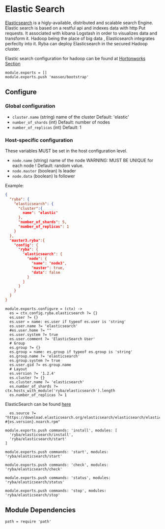 
# Elastic Search 

[Elasticsearch](http://www.elastic.co) is a higly-available, distributed  and scalable search Engine.
Elastic search is based on a restful api and indexes data with http Put requests.
It associated with kibana Logstash in order to visualizes data and transform it.
Hadoop being the place of big data , Elasticsearch integrates perfeclty into it.
Ryba can deploy Elasticsearch in the  secured Hadoop cluster.


Elastic search configuration for hadoop can be found at [Hortonworks Section](hortonworks.com/blog/configure-elastic-search-hadoop-hdp-2-0)

    module.exports = []
    module.exports.push 'masson/bootstrap'

## Configure

### Global configuration

*   `cluster.name` (string)
    name of the cluster
    Default: 'elastic'
*   `number_of_shards` (int)
    Default: number of nodes
*   `number_of_replicas` (int)
    Default: 1

### Host-specific configuration

These variables MUST be set in the host configuration level.

*   `node.name` (string)
    name of the node WARNING: MUST BE UNIQUE for each node !
    Default: random value.
*   `node.master` (boolean)
    Is leader
*   `node.data` (boolean)
    Is follower

Example:

```json
{
  "ryba": {
    "elasticsearch": {
      "cluster":{
        name": "elastic"
      },
      "number_of_shards": 5,
      "number_of_replicas": 1
    }
  },
  "master3.ryba":{
    "config": {
      "ryba": {
        "elasticsearch": {
          "node": {
            "name": "node3",
            "master": true,
            "data": false
          }
        }
      }
    }
  }
}
```

    module.exports.configure = (ctx) ->
      es = ctx.config.ryba.elasticsearch ?= {}
      es.user ?= {}
      es.user = name: es.user if typeof es.user is 'string'
      es.user.name ?= 'elasticsearch'
      #es.user.home ?= ""
      es.user.system ?= true
      es.user.comment ?= 'ElasticSearch User'
      # Group
      es.group ?= {}
      es.group = name: es.group if typeof es.group is 'string'
      es.group.name ?= 'elasticsearch'
      es.group.system ?= true
      es.user.gid ?= es.group.name
      # Layout
      es.version ?= '1.2.4'
      es.cluster ?= {}
      es.cluster.name ?= 'elasticsearch'
      es.number_of_shards ?= ctx.hosts_with_module('ryba/elasticsearch').length
      es.number_of_replicas ?= 1

ElasticSearch can be found [here](https://www.elastic.co/downloads/elasticsearch)

      es.source ?= "https://download.elasticsearch.org/elasticsearch/elasticsearch/elasticsearch-#{es.version}.noarch.rpm"

    module.exports.push commands: 'install', modules: [
      'ryba/elasticsearch/install',
      'ryba/elasticsearch/start'
    ]

    module.exports.push commands: 'start', modules: 'ryba/elasticsearch/start'

    module.exports.push commands: 'check', modules: 'ryba/elasticsearch/check'

    module.exports.push commands: 'status', modules: 'ryba/elasticsearch/status'

    module.exports.push commands: 'stop', modules: 'ryba/elasticsearch/stop'

## Module Dependencies

    path = require 'path'
